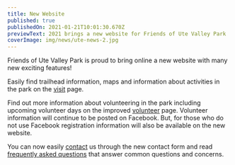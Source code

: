 ```yaml
---
title: New Website
published: true
publishedOn: 2021-01-21T10:01:30.670Z
previewText: 2021 brings a new website for Friends of Ute Valley Park
coverImage: img/news/ute-news-2.jpg
---
```


Friends of Ute Valley Park is proud to bring online a new website with many new exciting features!

Easily find trailhead information, maps and information about activities in the park on the [visit](/visit) page.

Find out more information about volunteering in the park including upcoming volunteer days on the improved [volunteer](/volunteer) page. Volunteer information will continue to be posted on Facebook. But, for those who do not use Facebook registration information will also be available on the new website.

You can now easily [contact](/contact) us through the new contact form and read [frequently asked questions](/faq) that answer common questions and concerns.
